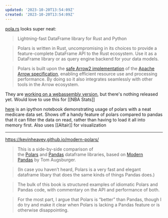 ```yaml
---
updated: '2023-10-20T13:54:09Z'
created: '2023-10-20T13:54:09Z'
---
```

[pola.rs](https://www.pola.rs/) looks super neat:

> Lightning-fast DataFrame library for Rust and Python

> Polars is written in Rust, uncompromising in its choices to provide a feature-complete DataFrame API to the Rust ecosystem. Use it as a DataFrame library or as query engine backend for your data models.

> Polars is built upon the [ safe Arrow2 implementation](https://github.com/jorgecarleitao/arrow2) of the [ Apache Arrow specification](https://arrow.apache.org/docs/format/Columnar.html), enabling efficient resource use and processing performance. By doing so it also integrates seamlessly with other tools in the Arrow ecosystem.

They are [working on a webassembly version](https://github.com/pola-rs/polars/issues/83), but there's nothing released yet. Would love to use this for [[NBA Stats]]

[here](https://github.com/alecstein/dolt_datascience/blob/master/hospitals_v3/2022-05-06-prices-compared-with-medicare.ipynb) is an ipython notebook demonstrating usage of polars with a neat medicare data set. Shows off a handy feature of polars compared to pandas that it can filter the data on read, rather than having to load it all into memory first. Also uses [[Altair]] for visualization

----

https://kevinheavey.github.io/modern-polars/

> This is a side-by-side comparison of the [Polars](https://www.pola.rs/) and [Pandas](https://pandas.pydata.org/) dataframe libraries, based on [Modern Pandas](https://tomaugspurger.github.io/posts/modern-8-scaling/) by Tom Augsburger.

> (In case you haven’t heard, Polars is a very fast and elegant dataframe libary that does the same kinds of things Pandas does.)

> The bulk of this book is structured examples of idiomatic Polars and Pandas code, with commentary on the API and performance of both.

> For the most part, I argue that Polars is “better” than Pandas, though I do try and make it clear when Polars is lacking a Pandas feature or is otherwise disappointing.